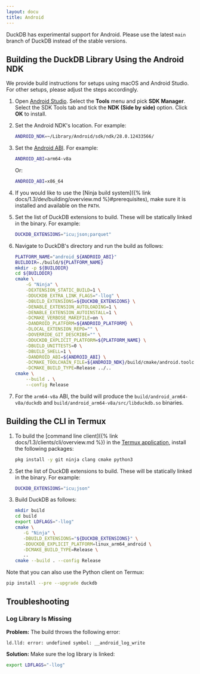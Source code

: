 ```yaml
---
layout: docu
title: Android
---
```


DuckDB has experimental support for Android. Please use the latest `main` branch of DuckDB instead of the stable versions.

## Building the DuckDB Library Using the Android NDK

We provide build instructions for setups using macOS and Android Studio. For other setups, please adjust the steps accordingly.

1. Open [Android Studio](https://developer.android.com/studio).
   Select the **Tools** menu and pick **SDK Manager**.
   Select the SDK Tools tab and tick the **NDK (Side by side)** option.
   Click **OK** to install.

1. Set the Android NDK's location. For example:

   ```bash
   ANDROID_NDK=~/Library/Android/sdk/ndk/28.0.12433566/
   ```

1. Set the [Android ABI](https://developer.android.com/ndk/guides/abis). For example:

   ```bash
   ANDROID_ABI=arm64-v8a
   ```

   Or:

   ```bash
   ANDROID_ABI=x86_64
   ```

1. If you would like to use the [Ninja build system]({% link docs/1.3/dev/building/overview.md %}#prerequisites), make sure it is installed and available on the `PATH`.

1. Set the list of DuckDB extensions to build. These will be statically linked in the binary. For example:

   ```bash
   DUCKDB_EXTENSIONS="icu;json;parquet"
   ```

1. Navigate to DuckDB's directory and run the build as follows:

   ```bash
   PLATFORM_NAME="android_${ANDROID_ABI}"
   BUILDDIR=./build/${PLATFORM_NAME}
   mkdir -p ${BUILDDIR}
   cd ${BUILDDIR}
   cmake \
       -G "Ninja" \
       -DEXTENSION_STATIC_BUILD=1 \
       -DDUCKDB_EXTRA_LINK_FLAGS="-llog" \
       -DBUILD_EXTENSIONS=${DUCKDB_EXTENSIONS} \
       -DENABLE_EXTENSION_AUTOLOADING=1 \
       -DENABLE_EXTENSION_AUTOINSTALL=1 \
       -DCMAKE_VERBOSE_MAKEFILE=on \
       -DANDROID_PLATFORM=${ANDROID_PLATFORM} \
       -DLOCAL_EXTENSION_REPO="" \
       -DOVERRIDE_GIT_DESCRIBE="" \
       -DDUCKDB_EXPLICIT_PLATFORM=${PLATFORM_NAME} \
       -DBUILD_UNITTESTS=0 \
       -DBUILD_SHELL=1 \
       -DANDROID_ABI=${ANDROID_ABI} \
       -DCMAKE_TOOLCHAIN_FILE=${ANDROID_NDK}/build/cmake/android.toolchain.cmake \
       -DCMAKE_BUILD_TYPE=Release ../..
   cmake \
       --build . \
       --config Release
   ```

1. For the `arm64-v8a` ABI, the build will produce the `build/android_arm64-v8a/duckdb` and `build/android_arm64-v8a/src/libduckdb.so` binaries.

## Building the CLI in Termux

1. To build the [command line client]({% link docs/1.3/clients/cli/overview.md %}) in the [Termux application](https://termux.dev/), install the following packages:

   ```bash
   pkg install -y git ninja clang cmake python3
   ```

1. Set the list of DuckDB extensions to build. These will be statically linked in the binary. For example:

   ```bash
   DUCKDB_EXTENSIONS="icu;json"
   ```

1. Build DuckDB as follows:

   ```bash
   mkdir build
   cd build
   export LDFLAGS="-llog"
   cmake \
      -G "Ninja" \
      -DBUILD_EXTENSIONS="${DUCKDB_EXTENSIONS}" \
      -DDUCKDB_EXPLICIT_PLATFORM=linux_arm64_android \
      -DCMAKE_BUILD_TYPE=Release \
      ..
   cmake --build . --config Release
   ```

Note that you can also use the Python client on Termux:

```bash
pip install --pre --upgrade duckdb
```

## Troubleshooting

### Log Library Is Missing

**Problem:**
The build throws the following error:

```console
ld.lld: error: undefined symbol: __android_log_write
```

**Solution:**
Make sure the log library is linked:

```bash
export LDFLAGS="-llog"
```

